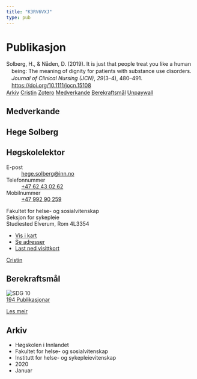 ```yaml
---
title: "K3RV6VXJ"
type: pub
---
```

<h1>Publikasjon</h1>
<article id="csl-bib-container-K3RV6VXJ" class="csl-bib-container">
  <div class="csl-bib-body" style="line-height: 1.35; padding-left: 1em; text-indent:-1em;">
  <div class="csl-entry">Solberg, H., &amp; N&#xE5;den, D. (2019). It is just that people treat you like a human being: The meaning of dignity for patients with substance use disorders. <i>Journal of Clinical Nursing (JCN)</i>, <i>29</i>(3&#x2013;4), 480&#x2013;491. <a href="https://doi.org/10.1111/jocn.15108">https://doi.org/10.1111/jocn.15108</a></div>
</div>
  <div class="csl-bib-buttons">
    <a href="#taxonomy-article-K3RV6VXJ" class="csl-bib-button">Arkiv</a>
    <a href alt="Cristin URL" class="csl-bib-button">Cristin</a>
    <a href alt="Zotero URL" class="csl-bib-button">Zotero</a>
    <a href="#contributors-article-K3RV6VXJ" class="csl-bib-button">Medverkande</a>
    <a href="#sdg-article-K3RV6VXJ" class="csl-bib-button">Berekraftsmål</a>
    <a href="https://onlinelibrary.wiley.com/doi/pdfdirect/10.1111/jocn.15108" class="csl-bib-button">Unpaywall</a>
  </div>
  <div id="csl-bib-meta-container-K3RV6VXJ"></div>
</article>
<div id="csl-bib-meta-K3RV6VXJ" class="csl-bib-meta">
  <article id="contributors-article-K3RV6VXJ" class="contributors-article">
    <h1>Medverkande</h1>
    <div class="personas">
<div class="vrtx-hinn-person-card">
<div class="photo">
<i class="lar la-user-circle missing-person"></i>
</div>
<div class="info">
<hgroup><h1>Hege Solberg</h1>
<h2>Høgskolelektor</h2>
</hgroup><dl>
<dt>E-post</dt>
<dd>
<a href="mailto:hege.solberg@inn.no">hege.solberg@inn.no</a>
</dd>
<dt>Telefonnummer</dt>
<dd><a href="tel:+4762430262">
+47 62 43 02 62
</a></dd>
<dt>Mobilnummer</dt>
<dd><a href="tel:+4799290259">
+47 992 90 259
</a></dd>
</dl>
<p>
Fakultet for helse- og sosialvitenskap<br>
Seksjon for sykepleie<br>
Studiested Elverum,
Rom 4L3354
</p>
<ul class="vrtx-hinn-links">
<li><a href="https://www.google.com/maps?q=60.88177,11.53669">Vis i kart</a></li>
<li><a href="https://www.inn.no/finn-en-ansatt/hege-solberg.html#vrtx-hinn-addresses">Se adresser</a></li>
<li><a href="https://www.inn.no/finn-en-ansatt/hege-solberg.html?vrtx=vcf">Last ned visittkort</a></li>
</ul>
</div>
</div>
<a href="https://app.cristin.no/persons/show.jsf?id=1174827" alt="Cristin URL" class="personas-cristin">Cristin</a>
</div>
  </article>
  <article id="sdg-article-K3RV6VXJ" class="sdg-article">
    <h1>Berekraftsmål</h1>
    <div class="sdg-container"><div id="sdg10" class="sdg">
<img src="{{< params subfolder >}}images/sdg/sdg10_no.png" class="image" alt="SDG 10">
<div class="sdg-overlay">
<a href="{{< params subfolder >}}no/archive/?sdg=10#archive" class="sdg-publication-count"><span>194</span> Publikasjonar</a>
<p><a href="https://www.fn.no/om-fn/fns-baerekraftsmaal/mindre-ulikhet?lang=nno-NO" class="sdg-read-more">Les meir</a></p>
</div>
</div></div>
  </article>
  <article id="taxonomy-article-K3RV6VXJ" class="taxonomy-article">
    <h1>Arkiv</h1>
    <ul>
      <li>Høgskolen i Innlandet</li>
      <li>Fakultet for helse- og sosialvitenskap</li>
      <li>Institutt for helse- og sykepleievitenskap</li>
      <li>2020</li>
      <li>Januar</li>
    </ul>
  </article>
</div>
